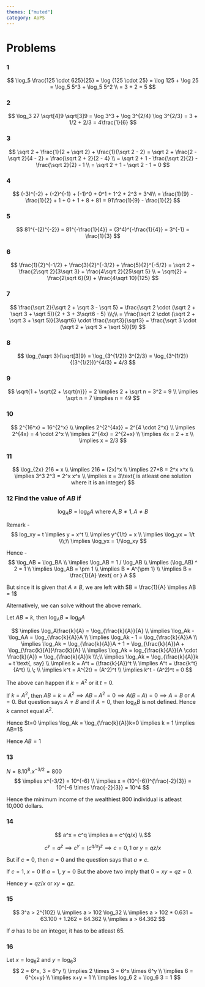 ```yaml
---
themes: ["muted"]
category: AoPS
---
```



# Problems


### 1

$$
 \log_5 \frac{125 \cdot 625}{25} = \log {125 \cdot 25} = \log 125 + \log 25 = \log_5 5^3 + \log_5 5^2
\\
= 3 + 2 = 5
$$


### 2

$$
	\log_3 27 \sqrt[4]9 \sqrt[3]9  = \log 3^3 + \log 3^{2/4} \log 3^{2/3} 
	= 3 + 1/2 + 2/3 = 4\frac{1}{6}
$$

### 3 
$$ 
\sqrt 2 + \frac{1}{2 + \sqrt 2} + \frac{1}{\sqrt 2 - 2} = 
\sqrt 2 + \frac{2 - \sqrt 2}{4 - 2} + \frac{\sqrt 2 + 2}{2 - 4} \\
= \sqrt 2 + 1 - \frac{\sqrt 2}{2} - \frac{\sqrt 2}{2} - 1 \\
= \sqrt 2 + 1 - \sqrt 2 - 1 = 0
$$ 

### 4
$$
 (-3)^{-2} + (-2)^{-1} + (-1)^0 + 0^1 + 1^2 + 2^3 + 3^4\\
= \frac{1}{9} - \frac{1}{2} + 1 + 0 + 1 + 8 + 81 = 91\frac{1}{9} - \frac{1}{2}
$$

### 5
$$
	81^{-(2)^{-2}} = 81^{-\frac{1}{4}} = (3^4)^{-\frac{1}{4}} = 3^{-1} = \frac{1}{3}
$$

### 6
$$
	\frac{1}{2}^{-1/2} + \frac{3}{2}^{-3/2} + \frac{5}{2}^{-5/2} = \sqrt 2 + \frac{2\sqrt 2}{3\sqrt 3} + \frac{4\sqrt 2}{25\sqrt 5} \\
	= \sqrt{2} + \frac{2\sqrt 6}{9} + \frac{4\sqrt 10}{125}
$$

### 7

$$
\frac{\sqrt 2}{\sqrt 2 + \sqrt 3 - \sqrt 5} = \frac{\sqrt 2 \cdot (\sqrt 2 + \sqrt 3 + \sqrt 5)}{2 + 3 + 3\sqrt6 - 5} \\\;\\ = \frac{\sqrt 2 \cdot (\sqrt 2 + \sqrt 3 + \sqrt 5)}{3\sqrt6} \cdot \frac{\sqrt3}{\sqrt3} = \frac{\sqrt 3 \cdot (\sqrt 2 + \sqrt 3 + \sqrt 5)}{9} 
$$

### 8

$$
 \log_{\sqrt 3}{\sqrt[3]9} = \log_{3^{1/2}} 3^{2/3} = \log_{3^{1/2}} {(3^{1/2})}^{4/3} = 4/3
$$

### 9
$$
\sqrt{1 + \sqrt{2 + \sqrt{n}}} = 2 \implies 2 + \sqrt n = 3^2 = 9 \\
\implies \sqrt n = 7 \implies n = 49
$$

### 10
$$
	2^{16^x} = 16^{2^x} \\
	 \implies 2^{2^{4x}} = 2^{4 \cdot 2^x} \\
	 \implies 2^{4x} = 4 \cdot 2^x \\
	 \implies 2^{4x} = 2^{2+x} \\
	 \implies 4x = 2 + x \\
	 \implies x = 2/3
$$

### 11
$$
	\log_{2x} 216 = x  \\
	\implies 216 = (2x)^x \\ 
	\implies 27*8 = 2^x x^x \\
	\implies 3^3 2^3 = 2^x x^x \\
	\implies x = 3\text{ is atleast one solution where it is an integer}
$$

### 12 Find the value of $AB$ if

$$
	\log_AB = \log_BA \text{ where } A,B \neq 1 , A \neq B
$$

Remark - 
$$
	log_xy = t \implies y = x^t \\
	\implies y^{1/t} = x \\
	 \implies \log_yx = 1/t \\\;\\
	 \implies \log_yx = 1/\log_xy
$$

Hence - 
$$
	\log_AB = \log_BA \\ 
	\implies \log_AB = 1 / \log_AB \\
	\implies (\log_AB) ^ 2 = 1 \\
	\implies \log_AB = \pm 1 \\
	\implies B = A^{\pm 1} \\
	\implies B = \frac{1}{A} \text{ or } A
$$

But since it is given that $A \neq B$, we are left with $B = \frac{1}{A} \implies AB = 1$

Alternatively, we can solve without the above remark.

Let $AB = k$, then $\log_AB = \log_BA$
 
$$
\implies \log_A\frac{k}{A} = \log_{\frac{k}{A}}{A} \\
\implies \log_Ak - \log_AA = \log_{\frac{k}{A}}A \\
\implies \log_Ak - 1 = \log_{\frac{k}{A}}A \\
\implies \log_Ak = \log_{\frac{k}{A}}A + 1 = \log_{\frac{k}{A}}A + \log_{\frac{k}{A}}\frac{k}{A} \\
\implies \log_Ak = log_{\frac{k}{A}}{A \cdot \frac{k}{A}} = \log_{\frac{k}{A}}k \\\;\\
\implies \log_Ak  = \log_{\frac{k}{A}}k = t \text{, say} \\
\implies k = A^t = (\frac{k}{A})^t \\
\implies A^t = \frac{k^t}{A^t} \\ \; \\
\implies k^t = A^{2t} = (A^2)^t \\
\implies k^t - (A^2)^t = 0
$$

The above can happen if $k = A^2$ or it $t = 0$. 

If $k=A^2$, then $AB = k = A^2 \implies AB - A^2 = 0 \implies A(B-A)=0 \implies A=B \text{ or } A=0$. But question says $A \neq B$ and if $A=0$, then $\log_AB$ is not defined. Hence $k$ cannot equal $A^2$.

Hence $t=0 \implies \log_Ak = \log_{\frac{k}{A}}k=0 \implies k = 1 \implies AB=1$

Hence $AB=1$

### 13

$N = 8.10^8.x^{-3/2} = 800$
$$
	\implies x^{-3/2} = 10^{-6} \\
	\implies x = (10^{-6})^{\frac{-2}{3}} = 10^{-6 \times \frac{-2}{3}} = 10^4
$$

Hence the minimum income of the wealthiest 800 individual is atleast 10,000 dollars. 


### 14

$$
	a^x = c^q \implies a = c^{q/x} \\	
$$

$$
	c^y = a^z \implies c^y = (c^{q/x})^z \implies c=0,1 \text{ or } y = qz/x 
$$

But if $c=0$, then $a=0$ and the question says that $a \neq c$.


If $c=1$,  $x=0$
If $a=1$,  $y=0$
But the above two imply that $0 = xy = qz = 0$.

Hence $y = qz/x \text{ or } xy = qz$.


### 15

$$
	3^a > 2^{102} \\
	\implies a > 102 \log_32 \\
	\implies a > 102 * 0.631 = 63.100 + 1.262 = 64.362 \\
	\implies a > 64.362
$$

If $a$ has to be an integer, it has to be atleast 65.

### 16

Let $x=\log_6 2$ and $y=\log_6 3$
$$
	2 = 6^x, 3 = 6^y \\
	\implies 2 \times 3 = 6^x \times 6^y \\
	\implies 6 = 6^{x+y} \\
	\implies x+y = 1 \\
	\implies log_6 2 + \log_6 3 = 1
$$

